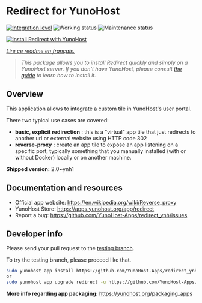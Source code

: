 <!--
N.B.: This README was automatically generated by https://github.com/YunoHost/apps/tree/master/tools/README-generator
It shall NOT be edited by hand.
-->

# Redirect for YunoHost

[![Integration level](https://dash.yunohost.org/integration/redirect.svg)](https://dash.yunohost.org/appci/app/redirect) ![Working status](https://ci-apps.yunohost.org/ci/badges/redirect.status.svg) ![Maintenance status](https://ci-apps.yunohost.org/ci/badges/redirect.maintain.svg)

[![Install Redirect with YunoHost](https://install-app.yunohost.org/install-with-yunohost.svg)](https://install-app.yunohost.org/?app=redirect)

*[Lire ce readme en français.](./README_fr.md)*

> *This package allows you to install Redirect quickly and simply on a YunoHost server.
If you don't have YunoHost, please consult [the guide](https://yunohost.org/#/install) to learn how to install it.*

## Overview

This application allows to integrate a custom tile in YunoHost's user portal.

There two typical use cases are covered:
- **basic, explicit redirection** : this is a "virtual" app tile that just redirects to another url or external website using HTTP code 302
- **reverse-proxy** : create an app tile to expose an app listening on a specific port, typically something that you manually installed (with or without Docker) locally or on another machine.


**Shipped version:** 2.0~ynh1
## Documentation and resources

* Official app website: <https://en.wikipedia.org/wiki/Reverse_proxy>
* YunoHost Store: <https://apps.yunohost.org/app/redirect>
* Report a bug: <https://github.com/YunoHost-Apps/redirect_ynh/issues>

## Developer info

Please send your pull request to the [testing branch](https://github.com/YunoHost-Apps/redirect_ynh/tree/testing).

To try the testing branch, please proceed like that.

``` bash
sudo yunohost app install https://github.com/YunoHost-Apps/redirect_ynh/tree/testing --debug
or
sudo yunohost app upgrade redirect -u https://github.com/YunoHost-Apps/redirect_ynh/tree/testing --debug
```

**More info regarding app packaging:** <https://yunohost.org/packaging_apps>
